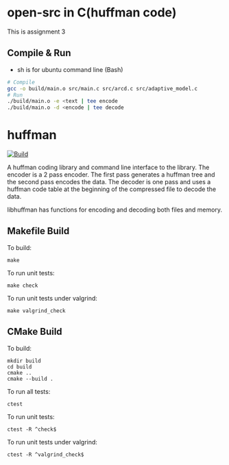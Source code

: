 # open-src in C(huffman code)

This is assignment 3

## Compile & Run

* sh is for ubuntu command line (Bash)
```sh
# Compile
gcc -o build/main.o src/main.c src/arcd.c src/adaptive_model.c
# Run
./build/main.o -e <text | tee encode
./build/main.o -d <encode | tee decode
```

# huffman

[![Build](https://github.com/drichardson/huffman/actions/workflows/build.yml/badge.svg)](https://github.com/drichardson/huffman/actions/workflows/build.yml)

A huffman coding library and command line interface to the library. The encoder is a 2 pass encoder. The first pass generates a huffman tree and the second pass encodes the data. The decoder is one pass and uses a huffman code table at the beginning of the compressed file to decode the data.

libhuffman has functions for encoding and decoding both files and memory.


## Makefile Build

To build:

    make

To run unit tests:

    make check

To run unit tests under valgrind:

    make valgrind_check


## CMake Build

To build:

    mkdir build
    cd build
    cmake ..
    cmake --build .

To run all tests:

    ctest

To run unit tests:

    ctest -R ^check$

To run unit tests under valgrind:

    ctest -R ^valgrind_check$


